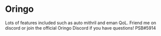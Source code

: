 # Oringo
Lots of features included such as auto mithril and eman QoL. Friend me on discord or join the official Oringo Discord if you have questions! 
PSB#5914
